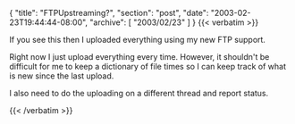 {
  "title": "FTPUpstreaming?",
  "section": "post",
  "date": "2003-02-23T19:44:44-08:00",
  "archive": [
    "2003/02/23"
  ]
}
{{< verbatim >}}
<P>If you see this then I uploaded everything using my new FTP support.
<P>Right now I just upload everything every time.  However, it shouldn't be difficult for me to keep a dictionary of file times so I can keep track of what is new since the last upload.
<P>I also need to do the uploading on a different thread and report status.

{{< /verbatim >}}
